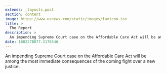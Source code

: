 ```yaml
--- 
extends: _layouts.post 
section: content 
image: https://www.usnews.com/static/images/favicon.ico 
title: > 
  The Report 
description: > 
  An impending Supreme Court case on the Affordable Care Act will be among the most immediate consequences of the coming fight over a new justice. 
date: 1602278877.3176546 
--- 
```

An impending Supreme Court case on the Affordable Care Act will be among the most immediate consequences of the coming fight over a new justice.